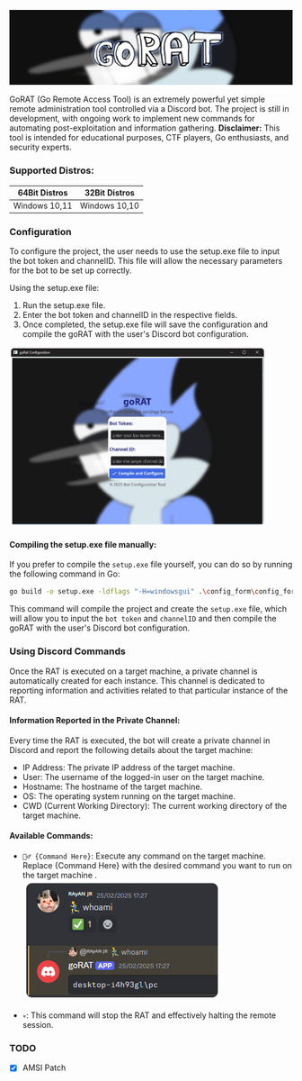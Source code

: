 ![GitHub](src/Banner.png)

GoRAT (Go Remote Access Tool) is an extremely powerful yet simple remote administration tool controlled via a Discord bot. The project is still in development, with ongoing work to implement new commands for automating post-exploitation and information gathering.
**Disclaimer:** This tool is intended for educational purposes, CTF players, Go enthusiasts, and security experts.

### Supported Distros:

| 64Bit Distros       | 32Bit Distros                 |
|---------------------|-------------------------------|
| Windows 10,11       | Windows 10,10                 |

### Configuration

To configure the project, the user needs to use the setup.exe file to input the bot token and channelID. This file will allow the necessary parameters for the bot to be set up correctly.

Using the setup.exe file:
1. Run the setup.exe file.
2. Enter the bot token and channelID in the respective fields.
3. Once completed, the setup.exe file will save the configuration and compile the goRAT with the user's Discord bot configuration.

<img src="src/setup.png" alt="Setup" width="456" height="320" />

#### Compiling the setup.exe file manually:
If you prefer to compile the `setup.exe` file yourself, you can do so by running the following command in Go:
```sh
go build -o setup.exe -ldflags "-H=windowsgui" .\config_form\config_form.go
```
This command will compile the project and create the `setup.exe` file, which will allow you to input the `bot token` and `channelID` and then compile the goRAT with the user's Discord bot configuration.

### Using Discord Commands 

Once the RAT is executed on a target machine, a private channel is automatically created for each instance. This channel is dedicated to reporting information and activities related to that particular instance of the RAT.

#### Information Reported in the Private Channel:

Every time the RAT is executed, the bot will create a private channel in Discord and report the following details about the target machine:

- IP Address: The private IP address of the target machine.
- User: The username of the logged-in user on the target machine.
- Hostname: The hostname of the target machine.
- OS: The operating system running on the target machine.
- CWD (Current Working Directory): The current working directory of the target machine.

#### Available Commands:

- `🏃‍♂️ {Command Here}`: Execute any command on the target machine. Replace {Command Here} with the desired command you want to run on the target machine .
![GitHub](src/run.png)

- `💀`: This command will stop the RAT and effectively halting the remote session.

### TODO

- [x] AMSI Patch



